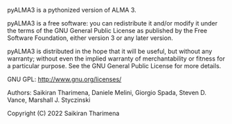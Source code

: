 pyALMA3 is a pythonized version of ALMA 3.

pyALMA3 is a free software: you can redistribute it and/or modify it under the terms of the GNU General Public License as published by the Free Software Foundation, either version 3 or any later version.

pyALMA3 is distributed in the hope that it will be useful, but without any warranty; without even the implied warranty of merchantability or fitness for a particular purpose. See the GNU General Public License for more details.

GNU GPL: http://www.gnu.org/licenses/

Authors: Saikiran Tharimena, Daniele Melini, Giorgio Spada, Steven D. Vance, Marshall J. Styczinski

Copyright (C) 2022 Saikiran Tharimena
